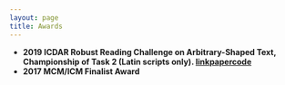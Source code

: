 ```yaml
---
layout: page
title: Awards
---
```

 
- **2019 ICDAR Robust Reading Challenge on Arbitrary-Shaped Text, Championship of Task 2 (Latin scripts only). [link](https://rrc.cvc.uab.es/?ch=14&com=evaluation&task=2)[paper]()[code]()**
- **2017 MCM/ICM Finalist Award**
